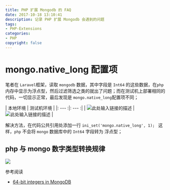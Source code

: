 ```yaml
---
title: PHP 扩展 Mongodb 的 FAQ
date: 2017-10-18 13:10:41
description: 记录 PHP 扩展 Mongodb 会遇到的问题
tags:
- PHP-Extensions
categories:
- PHP
copyright: false
---
```


# mongo.native_long 配置项
笔者在 `Laravel`框架，读取 `mongodb` 数据，其中字段是 `Int64` 的这些数据，在`php`内存中显示为浮点型，然后过滤筛选之类的就出了问题；而在测试机上部署相同的代码，一切显示正常，最后发现是 `mongo.native_long`配置项不同；

| 本地环境 | 测试机环境 |
|: --- :|: --- :|
| ![此处输入链接的描述][1] | ![此处输入链接的描述][2] |



  [1]: http://owk2q4gs5.bkt.clouddn.com/%E6%9C%AC%E5%9C%B0mongo%E7%8E%AF%E5%A2%83.png
  [2]: http://owk2q4gs5.bkt.clouddn.com/%E6%B5%8B%E8%AF%95%E6%9C%BA%20mongo%E7%8E%AF%E5%A2%83.png
  
解决方法，在代码公共引用处添加一行 `ini_set('mongo.native_long', 1); `
这样，`php` 不会将 `mongo` 数据库中的 `Int64` 字段转为 浮点型；

## php 与 mongo 数字类型转换规律

![](http://owk2q4gs5.bkt.clouddn.com/php-extension-mongodb-conversation.png)

参考阅读

- [64-bit integers in MongoDB](https://derickrethans.nl/64bit-ints-in-mongodb.html)